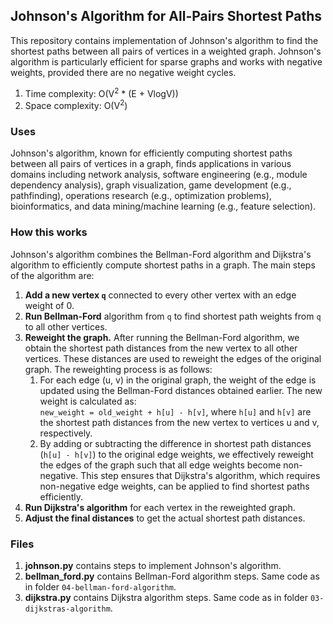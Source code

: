 ## Johnson's Algorithm for All-Pairs Shortest Paths
This repository contains implementation of Johnson's algorithm to find the shortest paths between all pairs of vertices in a weighted graph. Johnson's algorithm is particularly efficient for sparse graphs and works with negative weights, provided there are no negative weight cycles.</br>

1. Time complexity: O(V<sup>2</sup> * (E + VlogV))
2. Space complexity: O(V<sup>2</sup>)


### Uses
Johnson's algorithm, known for efficiently computing shortest paths between all pairs of vertices in a graph, finds applications in various domains including network analysis, software engineering (e.g., module dependency analysis), graph visualization, game development (e.g., pathfinding), operations research (e.g., optimization problems), bioinformatics, and data mining/machine learning (e.g., feature selection).

### How this works
Johnson's algorithm combines the Bellman-Ford algorithm and Dijkstra's algorithm to efficiently compute shortest paths in a graph. The main steps of the algorithm are:

1. **Add a new vertex `q`** connected to every other vertex with an edge weight of 0.
2. **Run Bellman-Ford** algorithm from `q` to find shortest path weights from `q` to all other vertices.
3. **Reweight the graph.** After running the Bellman-Ford algorithm, we obtain the shortest path distances from the new vertex to all other vertices. These distances are used to reweight the edges of the original graph. The reweighting process is as follows:
    1. For each edge (u, v) in the original graph, the weight of the edge is updated using the Bellman-Ford distances obtained earlier. The new weight is calculated as:</br>`new_weight = old_weight + h[u] - h[v]`, where `h[u]` and `h[v]` are the shortest path distances from the new vertex to vertices u and v, respectively.
    2. By adding or subtracting the difference in shortest path distances (`h[u] - h[v]`) to the original edge weights, we effectively reweight the edges of the graph such that all edge weights become non-negative. This step ensures that Dijkstra's algorithm, which requires non-negative edge weights, can be applied to find shortest paths efficiently.
4. **Run Dijkstra's algorithm** for each vertex in the reweighted graph.
5. **Adjust the final distances** to get the actual shortest path distances.

### Files
1. **johnson.py** contains steps to implement Johnson's algorithm.
2. **bellman_ford.py** contains Bellman-Ford algorithm steps. Same code as in folder `04-bellman-ford-algorithm`.
3. **dijkstra.py** contains Dijkstra algorithm steps. Same code as in folder `03-dijkstras-algorithm`.